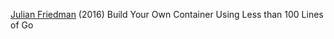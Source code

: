 
[Julian Friedman](https://www.infoq.com/articles/build-a-container-golang)
(2016) Build Your Own Container Using Less than 100 Lines of Go
